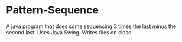 # Pattern-Sequence
A java program that does some sequencing
3 times the last minus the second last.
Uses Java Swing.
Writes files on close.

